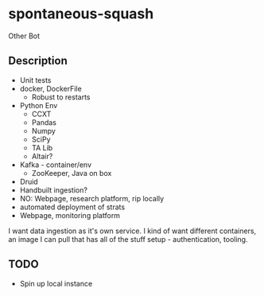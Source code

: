 # spontaneous-squash
Other Bot

## Description

- Unit tests
- docker, DockerFile
  - Robust to restarts
- Python Env
  - CCXT
  - Pandas
  - Numpy
  - SciPy
  - TA Lib
  - Altair?
- Kafka - container/env
  - ZooKeeper, Java on box
- Druid
- Handbuilt ingestion?
- NO: Webpage, research platform, rip locally
- automated deployment of strats
- Webpage, monitoring platform


I want data ingestion as it's own service. I kind of want different containers, an image I can pull that has all of the stuff setup - authentication, tooling. 

## TODO

- Spin up local instance
